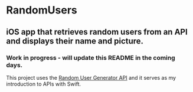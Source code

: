 # RandomUsers

## iOS app that retrieves random users from an API and displays their name and picture.

### Work in progress - will update this README in the coming days.  
This project uses the [Random User Generator API](https://randomuser.me/) and it serves as my introduction to APIs with Swift.

